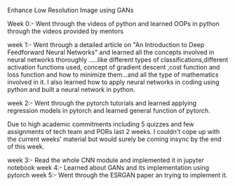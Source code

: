 ﻿Enhance Low Resolution Image using GANs

Week 0:- Went through the videos of python and learned OOPs in python through the videos provided by mentors

week 1:- Went through a detailed article on "An Introduction to Deep Feedforward Neural Networks" and learned all 
         the concepts involved in neural networks thoroughly .....like different types of 
         classifications,different activation functions used, concept of gradient descent ,cost function and loss 
         function and how to minimize them...and all the type of mathematics involved in it.
         I also learned how to apply neural networks in coding using python and built a neural network in python.

week 2:- Went through the pytorch tutorials and learned applying regression models in pytorch and learned general 
         function of pytorch.


Due to high academic commitments including 5 quizzes and few assignments of tech team and PORs last 2 weeks. I  couldn't cope up with the current weeks' material but would surely be coming insync by the end of this week.

week 3:- Read the whole CNN module and implemented it in jupyter notebook
week 4:- Learned about GANs and its implementation using pytorch
week 5:- Went through the ESRGAN paper an trying to implement it.

